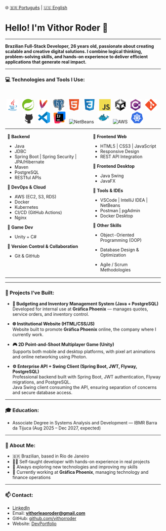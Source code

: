 🌐 [🇧🇷 Português](./README_pt.md) | [🇺🇸 English](./README.md)

# Hello! I'm Vithor Roder 👋

---

**Brazilian Full-Stack Developer, 26 years old, passionate about creating scalable and creative digital solutions. I combine logical thinking, problem-solving skills, and hands-on experience to deliver efficient applications that generate real impact.**


---

### 💻 Technologies and Tools I Use:

<br>
<p align="center">
  <img src="https://raw.githubusercontent.com/devicons/devicon/master/icons/java/java-original.svg" alt="Java" width="38" height="38"/>
  &nbsp;
  <img src="https://raw.githubusercontent.com/devicons/devicon/master/icons/spring/spring-original.svg" alt="Spring" width="38" height="38"/>
  &nbsp;
  <img src="https://raw.githubusercontent.com/devicons/devicon/master/icons/maven/maven-original.svg" alt="Maven" width="38" height="38"/>
  &nbsp;
  <img src="https://raw.githubusercontent.com/devicons/devicon/master/icons/postgresql/postgresql-original.svg" alt="PostgreSQL" width="38" height="38"/>
  &nbsp;
  <img src="https://raw.githubusercontent.com/devicons/devicon/master/icons/html5/html5-original.svg" alt="HTML5" width="38" height="38"/>
  &nbsp;
  <img src="https://raw.githubusercontent.com/devicons/devicon/master/icons/css3/css3-original.svg" alt="CSS3" width="38" height="38"/>
  &nbsp;
  <img src="https://raw.githubusercontent.com/devicons/devicon/master/icons/javascript/javascript-original.svg" alt="JavaScript" width="38" height="38"/>
  &nbsp;
  <img src="https://raw.githubusercontent.com/devicons/devicon/master/icons/unity/unity-original.svg" alt="Unity" width="38" height="38"/>
  &nbsp;
  <img src="https://raw.githubusercontent.com/devicons/devicon/master/icons/csharp/csharp-original.svg" alt="C#" width="38" height="38"/>
  &nbsp;
  <img src="https://raw.githubusercontent.com/devicons/devicon/master/icons/git/git-original.svg" alt="Git" width="38" height="38"/>
  &nbsp;
  <img src="https://raw.githubusercontent.com/VithorRoder/VithorRoder/main/github-mark-white.svg" alt="GitHub" width="38" height="38"/>
  &nbsp;
  <img src="https://raw.githubusercontent.com/devicons/devicon/master/icons/vscode/vscode-original.svg" alt="VSCode" width="38" height="38"/>
  &nbsp;
  <img src="https://raw.githubusercontent.com/devicons/devicon/master/icons/intellij/intellij-original.svg" alt="IntelliJ" width="38" height="38"/>
  &nbsp;
  <img src="https://upload.wikimedia.org/wikipedia/commons/9/98/Apache_NetBeans_Logo.svg" alt="NetBeans" width="38" height="38"/>
  &nbsp;
  <img src="https://raw.githubusercontent.com/devicons/devicon/master/icons/docker/docker-original.svg" alt="Docker" width="38" height="38"/>
  &nbsp;
  <img src="https://www.vectorlogo.zone/logos/amazon_aws/amazon_aws-icon.svg" alt="AWS" width="38" height="38"/>
  &nbsp;
  <img src="https://raw.githubusercontent.com/devicons/devicon/master/icons/kubernetes/kubernetes-plain.svg" alt="Kubernetes" width="38" height="38"/>
</p>



<div align="center">

<table>
  <tr>
    <td valign="top" width="55%">

🔹 **Backend**  
- Java  
- JDBC  
- Spring Boot | Spring Security | JPA/Hibernate  
- Maven  
- PostgreSQL  
- RESTful APIs  

🔹 **DevOps & Cloud**  
- AWS (EC2, S3, RDS)  
- Docker  
- Kubernetes  
- CI/CD (GitHub Actions)  
- Nginx  

🔹 **Game Dev**  
- Unity + C#  

🔹 **Version Control & Collaboration**  
- Git & GitHub  

    </td>
    <td valign="top" width="50%">

🔹 **Frontend Web**  
- HTML5 | CSS3 | JavaScript  
- Responsive Design  
- REST API Integration  

🔹 **Frontend Desktop**  
- Java Swing  
- JavaFX  

🔹 **Tools & IDEs**  
- VSCode | IntelliJ IDEA | NetBeans  
- Postman | pgAdmin  
- Docker Desktop  

🔹 **Other Skills**  
- Object-Oriented Programming (OOP)  
- Database Design & Optimization  
- Agile / Scrum Methodologies  

    </td>
  </tr>
</table>


</div>

---

### 📌 Projects I’ve Built:

- **🔧 Budgeting and Inventory Management System (Java + PostgreSQL)**  
  Developed for internal use at **Gráfica Phoenix** — manages quotes, service orders, and inventory control.

- **🌐 Institutional Website (HTML/CSS/JS)**  
  Website built to promote **Gráfica Phoenix** online, the company where I currently work.

- **🎮 2D Point-and-Shoot Multiplayer Game (Unity)**  
  Supports both mobile and desktop platforms, with pixel art animations and online networking using Photon.

- **⚙️ Enterprise API + Swing Client (Spring Boot, JWT, Flyway, PostgreSQL)**  
  Professional backend built with Spring Boot, JWT authentication, Flyway migrations, and PostgreSQL.  
  Java Swing client consuming the API, ensuring separation of concerns and secure database access.

---

### 🎓 Education:

- Associate Degree in Systems Analysis and Development — IBMR Barra da Tijuca (Aug 2025 – Dec 2027, expected)  

---

### 📍 About Me:

- 🇧🇷 Brazilian, based in Rio de Janeiro  
- 👨‍💻 Self-taught developer with hands-on experience in real projects  
- 🧩 Always exploring new technologies and improving my skills  
- 🧾 Currently working at **Gráfica Phoenix**, managing technology and finance operations  

---

### 📫 Contact:

- [LinkedIn](https://www.linkedin.com/in/vithor-roder-1700a217a/)  
- Email: **vithorleaoroder@gmail.com**  
- GitHub: [github.com/vithorroder](https://github.com/VithorRoder)  
- Website: [DevPortfolio](https://vithoroderdev.vercel.app/)  
